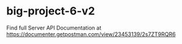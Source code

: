 # big-project-6-v2

Find full Server API Documentation at https://documenter.getpostman.com/view/23453139/2s7ZT9RQR6
